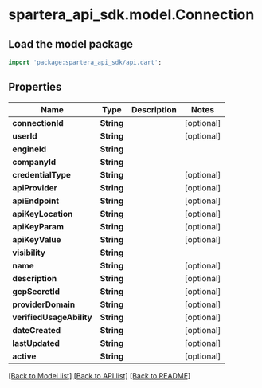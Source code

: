 # spartera_api_sdk.model.Connection

## Load the model package
```dart
import 'package:spartera_api_sdk/api.dart';
```

## Properties
Name | Type | Description | Notes
------------ | ------------- | ------------- | -------------
**connectionId** | **String** |  | [optional] 
**userId** | **String** |  | [optional] 
**engineId** | **String** |  | 
**companyId** | **String** |  | 
**credentialType** | **String** |  | [optional] 
**apiProvider** | **String** |  | [optional] 
**apiEndpoint** | **String** |  | [optional] 
**apiKeyLocation** | **String** |  | [optional] 
**apiKeyParam** | **String** |  | [optional] 
**apiKeyValue** | **String** |  | [optional] 
**visibility** | **String** |  | 
**name** | **String** |  | [optional] 
**description** | **String** |  | [optional] 
**gcpSecretId** | **String** |  | [optional] 
**providerDomain** | **String** |  | [optional] 
**verifiedUsageAbility** | **String** |  | [optional] 
**dateCreated** | **String** |  | [optional] 
**lastUpdated** | **String** |  | [optional] 
**active** | **String** |  | [optional] 

[[Back to Model list]](../README.md#documentation-for-models) [[Back to API list]](../README.md#documentation-for-api-endpoints) [[Back to README]](../README.md)


